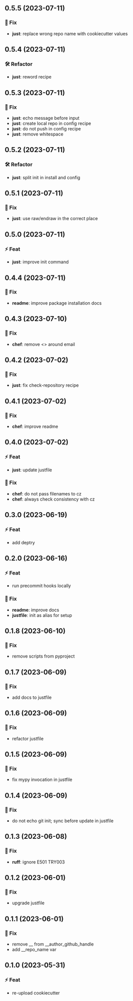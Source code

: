 ## 0.5.5 (2023-07-11)

### 🐞 Fix

- **just**: replace wrong repo name with cookiecutter values

## 0.5.4 (2023-07-11)

### 🛠  Refactor

- **just**: reword recipe

## 0.5.3 (2023-07-11)

### 🐞 Fix

- **just**: echo message before input
- **just**: create local repo in config recipe
- **just**: do not push in config recipe
- **just**: remove whitespace

## 0.5.2 (2023-07-11)

### 🛠  Refactor

- **just**: split init in install and config

## 0.5.1 (2023-07-11)

### 🐞 Fix

- **just**: use raw/endraw in the correct place

## 0.5.0 (2023-07-11)

### ⚡ Feat

- **just**: improve init command

## 0.4.4 (2023-07-11)

### 🐞 Fix

- **readme**: improve package installation docs

## 0.4.3 (2023-07-10)

### 🐞 Fix

- **chef**: remove <> around email

## 0.4.2 (2023-07-02)

### 🐞 Fix

- **just**: fix check-repository recipe

## 0.4.1 (2023-07-02)

### 🐞 Fix

- **chef**: improve readme

## 0.4.0 (2023-07-02)

### ⚡ Feat

- **just**: update justfile

### 🐞 Fix

- **chef**: do not pass filenames to cz
- **chef**: always check consistency with cz

## 0.3.0 (2023-06-19)

### ⚡ Feat

- add deptry

## 0.2.0 (2023-06-16)

### ⚡ Feat

- run precommit hooks locally

### 🐞 Fix

- **readme**: improve docs
- **justfile**: init as alias for setup

## 0.1.8 (2023-06-10)

### 🐞 Fix

- remove scripts from pyproject

## 0.1.7 (2023-06-09)

### 🐞 Fix

- add docs to justfile

## 0.1.6 (2023-06-09)

### 🐞 Fix

- refactor justfile

## 0.1.5 (2023-06-09)

### 🐞 Fix

- fix mypy invocation in justfile

## 0.1.4 (2023-06-09)

### 🐞 Fix

- do not echo git init; sync before update in justfile

## 0.1.3 (2023-06-08)

### 🐞 Fix

- **ruff**: ignore E501 TRY003

## 0.1.2 (2023-06-01)

### 🐞 Fix

- upgrade justfile

## 0.1.1 (2023-06-01)

### 🐞 Fix

- remove __ from __author_github_handle
- add __repo_name var

## 0.1.0 (2023-05-31)

### ⚡ Feat

- re-upload cookiecutter
